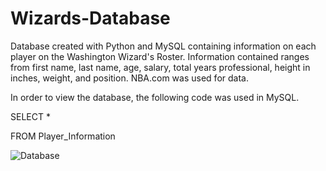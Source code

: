 # Wizards-Database
Database created with Python and MySQL containing information on each player on the Washington Wizard's Roster. Information contained ranges from first name, last name, age, salary, total years professional, height in inches, weight, and position. NBA.com was used for data.


In order to view the database, the following code was used in MySQL.

SELECT *


FROM Player_Information


![Database](https://user-images.githubusercontent.com/60532479/82735026-a86aae00-9cec-11ea-9d0d-d55a822bfd2f.png)
